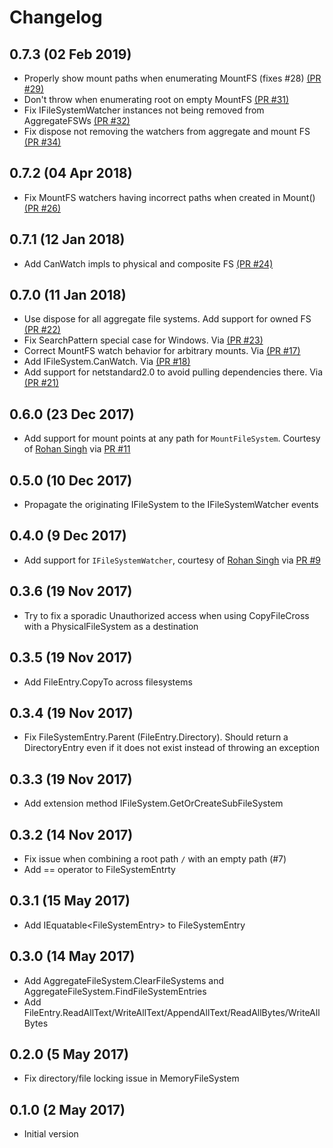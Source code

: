 # Changelog

## 0.7.3 (02 Feb 2019)
- Properly show mount paths when enumerating MountFS (fixes #28) [(PR #29)](https://github.com/xoofx/zio/pull/29)
- Don't throw when enumerating root on empty MountFS [(PR #31)](https://github.com/xoofx/zio/pull/31)
- Fix IFileSystemWatcher instances not being removed from AggregateFSWs [(PR #32)](https://github.com/xoofx/zio/pull/32)
- Fix dispose not removing the watchers from aggregate and mount FS [(PR #34)](https://github.com/xoofx/zio/pull/34) 

## 0.7.2 (04 Apr 2018)
- Fix MountFS watchers having incorrect paths when created in Mount() [(PR #26)](https://github.com/xoofx/zio/pull/26)

## 0.7.1 (12 Jan 2018)
- Add CanWatch impls to physical and composite FS [(PR #24)](https://github.com/xoofx/zio/pull/24)

## 0.7.0 (11 Jan 2018)
- Use dispose for all aggregate file systems. Add support for owned FS [(PR #22)](https://github.com/xoofx/zio/pull/22)
- Fix SearchPattern special case for Windows. Via [(PR #23)](https://github.com/xoofx/zio/pull/23)
- Correct MountFS watch behavior for arbitrary mounts. Via [(PR #17)](https://github.com/xoofx/zio/pull/17)
- Add IFileSystem.CanWatch. Via [(PR #18)](https://github.com/xoofx/zio/pull/18)
- Add support for netstandard2.0 to avoid pulling dependencies there. Via [(PR #21)](https://github.com/xoofx/zio/pull/21)

## 0.6.0 (23 Dec 2017)
- Add support for mount points at any path for `MountFileSystem`. Courtesy of [Rohan Singh](https://github.com/Rohansi) via [PR #11](https://github.com/xoofx/zio/pull/11)

## 0.5.0 (10 Dec 2017)
- Propagate the originating IFileSystem to the IFileSystemWatcher events

## 0.4.0 (9 Dec 2017)
- Add support for `IFileSystemWatcher`, courtesy of [Rohan Singh](https://github.com/Rohansi) via [PR #9](https://github.com/xoofx/zio/pull/9)

## 0.3.6 (19 Nov 2017)
- Try to fix a sporadic Unauthorized access when using CopyFileCross with a PhysicalFileSystem as a destination

## 0.3.5 (19 Nov 2017)
- Add FileEntry.CopyTo across filesystems

## 0.3.4 (19 Nov 2017)
- Fix FileSystemEntry.Parent (FileEntry.Directory). Should return a DirectoryEntry even if it does not exist instead of throwing an exception

## 0.3.3 (19 Nov 2017)
- Add extension method IFileSystem.GetOrCreateSubFileSystem

## 0.3.2 (14 Nov 2017)
- Fix issue when combining a root path `/` with an empty path (#7)
- Add == operator to FileSystemEntrty

## 0.3.1 (15 May 2017)
- Add IEquatable&lt;FileSystemEntry&gt; to FileSystemEntry

## 0.3.0 (14 May 2017)
- Add AggregateFileSystem.ClearFileSystems and AggregateFileSystem.FindFileSystemEntries
- Add FileEntry.ReadAllText/WriteAllText/AppendAllText/ReadAllBytes/WriteAllBytes 

## 0.2.0 (5 May 2017)
- Fix directory/file locking issue in MemoryFileSystem

## 0.1.0 (2 May 2017)

- Initial version